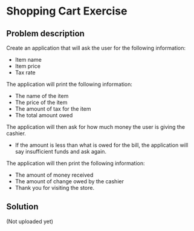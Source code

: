 # Shopping Cart Exercise

## Problem description

Create an application that will ask the user for the following information:
* Item name
* Item price
* Tax rate

The application will print the following information:
* The name of the item
* The price of the item
* The amount of tax for the item
* The total amount owed

The application will then ask for how much money the user is giving the cashier.
* If the amount is less than what is owed for the bill, the application will say insufficient funds and ask again.

The application will then print the following information:
* The amount of money received
* The amount of change owed by the cashier
* Thank you for visiting the store.

## Solution

(Not uploaded yet)